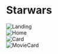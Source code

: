# Starwars
![Landing](https://user-images.githubusercontent.com/98859499/233303915-8a5f13d5-8dc0-4cf9-8329-6b0bd0407e4b.png)
<br/>
![Home](https://user-images.githubusercontent.com/98859499/233303683-572cfe24-e725-4d58-b27c-ea688ac12d91.png)
<br/>
![Card](https://user-images.githubusercontent.com/98859499/233303837-01402aad-a368-4386-846f-98241cfd22ee.png)
<br/>
![MovieCard](https://user-images.githubusercontent.com/98859499/233304562-b2b0af39-1e32-483e-9dc4-24c944c3029a.png)
